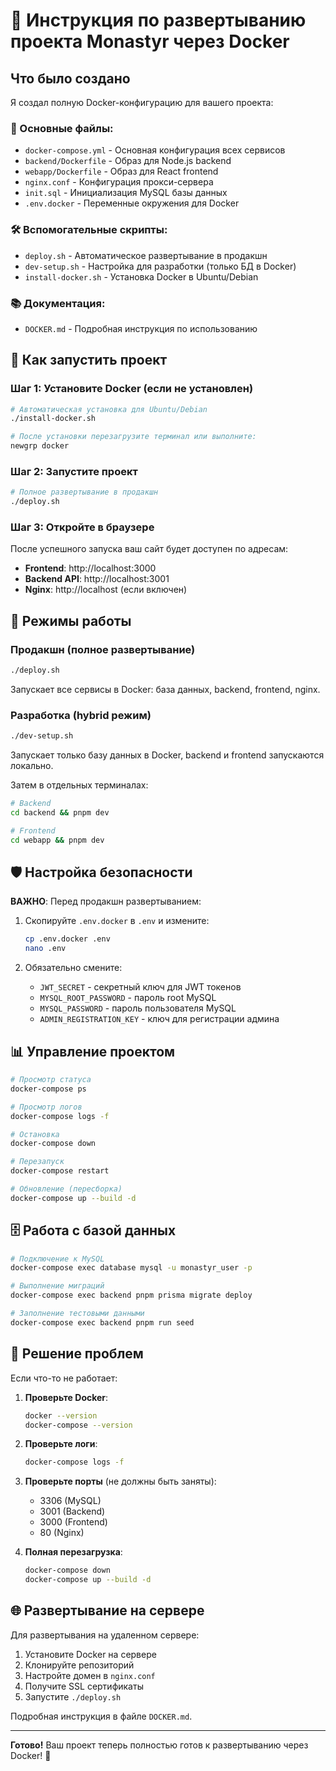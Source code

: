 # 🚀 Инструкция по развертыванию проекта Monastyr через Docker

## Что было создано

Я создал полную Docker-конфигурацию для вашего проекта:

### 📁 Основные файлы:
- `docker-compose.yml` - Основная конфигурация всех сервисов
- `backend/Dockerfile` - Образ для Node.js backend
- `webapp/Dockerfile` - Образ для React frontend
- `nginx.conf` - Конфигурация прокси-сервера
- `init.sql` - Инициализация MySQL базы данных
- `.env.docker` - Переменные окружения для Docker

### 🛠️ Вспомогательные скрипты:
- `deploy.sh` - Автоматическое развертывание в продакшн
- `dev-setup.sh` - Настройка для разработки (только БД в Docker)
- `install-docker.sh` - Установка Docker в Ubuntu/Debian

### 📚 Документация:
- `DOCKER.md` - Подробная инструкция по использованию

## 🎯 Как запустить проект

### Шаг 1: Установите Docker (если не установлен)

```bash
# Автоматическая установка для Ubuntu/Debian
./install-docker.sh

# После установки перезагрузите терминал или выполните:
newgrp docker
```

### Шаг 2: Запустите проект

```bash
# Полное развертывание в продакшн
./deploy.sh
```

### Шаг 3: Откройте в браузере

После успешного запуска ваш сайт будет доступен по адресам:
- **Frontend**: http://localhost:3000
- **Backend API**: http://localhost:3001
- **Nginx**: http://localhost (если включен)

## 🔧 Режимы работы

### Продакшн (полное развертывание)
```bash
./deploy.sh
```
Запускает все сервисы в Docker: база данных, backend, frontend, nginx.

### Разработка (hybrid режим)
```bash
./dev-setup.sh
```
Запускает только базу данных в Docker, backend и frontend запускаются локально.

Затем в отдельных терминалах:
```bash
# Backend
cd backend && pnpm dev

# Frontend  
cd webapp && pnpm dev
```

## 🛡️ Настройка безопасности

**ВАЖНО**: Перед продакшн развертыванием:

1. Скопируйте `.env.docker` в `.env` и измените:
   ```bash
   cp .env.docker .env
   nano .env
   ```

2. Обязательно смените:
   - `JWT_SECRET` - секретный ключ для JWT токенов
   - `MYSQL_ROOT_PASSWORD` - пароль root MySQL
   - `MYSQL_PASSWORD` - пароль пользователя MySQL
   - `ADMIN_REGISTRATION_KEY` - ключ для регистрации админа

## 📊 Управление проектом

```bash
# Просмотр статуса
docker-compose ps

# Просмотр логов
docker-compose logs -f

# Остановка
docker-compose down

# Перезапуск
docker-compose restart

# Обновление (пересборка)
docker-compose up --build -d
```

## 🗄️ Работа с базой данных

```bash
# Подключение к MySQL
docker-compose exec database mysql -u monastyr_user -p

# Выполнение миграций
docker-compose exec backend pnpm prisma migrate deploy

# Заполнение тестовыми данными
docker-compose exec backend pnpm run seed
```

## 🚨 Решение проблем

Если что-то не работает:

1. **Проверьте Docker**:
   ```bash
   docker --version
   docker-compose --version
   ```

2. **Проверьте логи**:
   ```bash
   docker-compose logs -f
   ```

3. **Проверьте порты** (не должны быть заняты):
   - 3306 (MySQL)
   - 3001 (Backend)
   - 3000 (Frontend)
   - 80 (Nginx)

4. **Полная перезагрузка**:
   ```bash
   docker-compose down
   docker-compose up --build -d
   ```

## 🌐 Развертывание на сервере

Для развертывания на удаленном сервере:

1. Установите Docker на сервере
2. Клонируйте репозиторий
3. Настройте домен в `nginx.conf`
4. Получите SSL сертификаты
5. Запустите `./deploy.sh`

Подробная инструкция в файле `DOCKER.md`.

---

**Готово!** Ваш проект теперь полностью готов к развертыванию через Docker! 🎉
